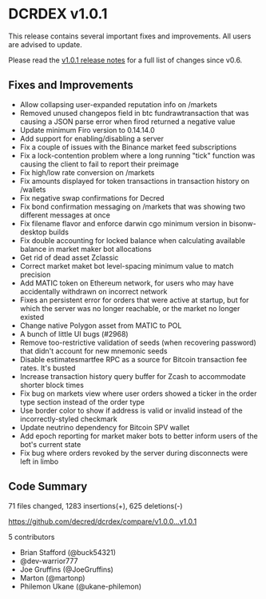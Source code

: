 # DCRDEX v1.0.1

This release contains several important fixes and improvements.  All users are advised to update.

Please read the [v1.0.1 release notes](https://github.com/decred/dcrdex/releases/tag/v1.0.0) for a full list of changes since v0.6.

## Fixes and Improvements

- Allow collapsing user-expanded reputation info on /markets
- Removed unused changepos field in btc fundrawtransaction that was causing a JSON parse error when firod returned a negative value
- Update minimum Firo version to 0.14.14.0
- Add support for enabling/disabling a server
- Fix a couple of issues with the Binance market feed subscriptions
- Fix a lock-contention problem where a long running "tick" function was causing the client to fail to report their preimage
- Fix high/low rate conversion on /markets
- Fix amounts displayed for token transactions in transaction history on /wallets
- Fix negative swap confirmations for Decred
- Fix bond confirmation messaging on /markets that was showing two different messages at once
- Fix filename flavor and enforce darwin cgo minimum version in bisonw-desktop builds
- Fix double accounting for locked balance when calculating available balance in market maker bot allocations
- Get rid of dead asset Zclassic
- Correct market maket bot level-spacing minimum value to match precision
- Add MATIC token on Ethereum network, for users who may have accidentally withdrawn on incorrect network
- Fixes an persistent error for orders that were active at startup, but for which the server was no longer reachable, or the market no longer existed
- Change native Polygon asset from MATIC to POL
- A bunch of little UI bugs (#2968)
- Remove too-restrictive validation of seeds (when recovering password) that didn't account for new mnemonic seeds
- Disable estimatesmartfee RPC as a source for Bitcoin transaction fee rates. It's busted
- Increase transaction history query buffer for Zcash to accommodate shorter block times
- Fix bug on markets view where user orders showed a ticker in the order type section instead of the order type
- Use border color to show if address is valid or invalid instead of the incorrectly-styled checkmark
- Update neutrino dependency for Bitcoin SPV wallet
- Add epoch reporting for market maker bots to better inform users of the bot's current state
- Fix bug where orders revoked by the server during disconnects were left in limbo

## Code Summary

71 files changed, 1283 insertions(+), 625 deletions(-)

<https://github.com/decred/dcrdex/compare/v1.0.0...v1.0.1>

5 contributors

- Brian Stafford (@buck54321)
- @dev-warrior777
- Joe Gruffins (@JoeGruffins)
- Marton (@martonp)
- Philemon Ukane (@ukane-philemon)
